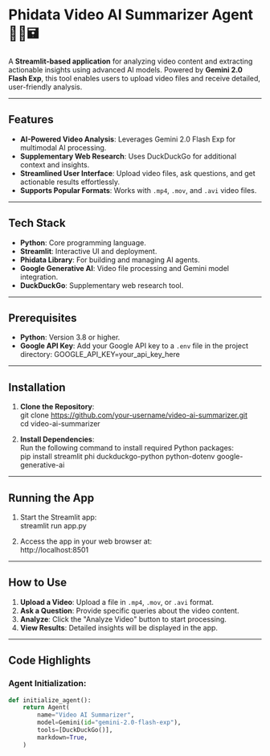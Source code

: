 # Phidata Video AI Summarizer Agent 🎥🎤🖬

A **Streamlit-based application** for analyzing video content and extracting actionable insights using advanced AI models. Powered by **Gemini 2.0 Flash Exp**, this tool enables users to upload video files and receive detailed, user-friendly analysis.

---

## Features

- **AI-Powered Video Analysis**: Leverages Gemini 2.0 Flash Exp for multimodal AI processing.
- **Supplementary Web Research**: Uses DuckDuckGo for additional context and insights.
- **Streamlined User Interface**: Upload video files, ask questions, and get actionable results effortlessly.
- **Supports Popular Formats**: Works with `.mp4`, `.mov`, and `.avi` video files.

---

## Tech Stack

- **Python**: Core programming language.
- **Streamlit**: Interactive UI and deployment.
- **Phidata Library**: For building and managing AI agents.
- **Google Generative AI**: Video file processing and Gemini model integration.
- **DuckDuckGo**: Supplementary web research tool.

---


## Prerequisites

- **Python**: Version 3.8 or higher.
- **Google API Key**: Add your Google API key to a `.env` file in the project directory:
  GOOGLE_API_KEY=your_api_key_here

---

## Installation

1. **Clone the Repository**:  
   git clone https://github.com/your-username/video-ai-summarizer.git  
   cd video-ai-summarizer  

2. **Install Dependencies**:  
   Run the following command to install required Python packages:  
   pip install streamlit phi duckduckgo-python python-dotenv google-generative-ai

---

## Running the App

1. Start the Streamlit app:  
   streamlit run app.py  

2. Access the app in your web browser at:  
   http://localhost:8501

---

## How to Use

1. **Upload a Video**: Upload a file in `.mp4`, `.mov`, or `.avi` format.
2. **Ask a Question**: Provide specific queries about the video content.
3. **Analyze**: Click the "Analyze Video" button to start processing.
4. **View Results**: Detailed insights will be displayed in the app.

---

## Code Highlights

### Agent Initialization:
```python
def initialize_agent():
    return Agent(
        name="Video AI Summarizer",
        model=Gemini(id="gemini-2.0-flash-exp"),
        tools=[DuckDuckGo()],
        markdown=True,
    )
